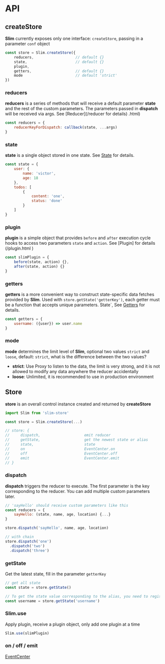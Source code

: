 # API

## createStore
**Slim** currently exposes only one interface: `createStore`, passing in a parameter `conf` object

```javascript
const store = Slim.createStore({
    reducers,                   // default {}
    state,                      // default {}
    plugin,
    getters,                    // default {}
    mode                        // default 'strict'
})
```

### reducers
**reducers** is a series of methods that will receive a default parameter **state** and the rest of the custom parameters. The parameters passed in **dispatch** will be received via args. See [Reducer](/reducer for details) .html)

```javascript
const reducers = {
    reducerKeyForDispatch: callback(state, ...args) 
}
```

### state
**state** is a single object stored in one state. See [State](/state.html) for details.

```javascript
const state = {
    user: {
        name: 'victor',
        age: 18
    },
    todos: [
        {
            content: 'one',
            status: 'done'
        }
    ]
}
```

### plugin
**plugin** is a simple object that provides `before` and `after` execution cycle hooks to access two parameters `state` and `action`. See [Plugin] for details (/plugin.html )

```javascript
const slimPlugin = {
    before(state, action) {},
    after(state, action) {}
}
```

### getters
**getters** is a more convenient way to construct state-specific data fetches provided by **Slim**. Used with `store.getState('getterKey')`, each getter must be a function that accepts unique parameters. State`,
See [Getters](/state.html#getters) for details.

```javascript
const getters = {
    username: ({user}) => user.name 
}
```

### mode
**mode** determines the limit level of **Slim**, optional two values ​​`strict` and `loose`, default: `strict`, what is the difference between the two values?

* **strict**: Use Proxy to listen to the data, the limit is very strong, and it is not allowed to modify any data anywhere the reducer accidentally
* **loose**: Unlimited, it is recommended to use in production environment

## Store
**store** is an overall control instance created and returned by **createStore**

```javascript
import Slim from 'slim-store'

const store = Slim.createStore(...)

// store: {
//     dispatch,                    emit reducer
//     getState,                    get the newest state or alias
//     state,                       state
//     on                           EventCenter.on
//     off                          EventCenter.off
//     emit                         EventCenter.emit
// }
```

### dispatch
**dispatch** triggers the reducer to execute. The first parameter is the key corresponding to the reducer. You can add multiple custom parameters later.

```javascript
// 'sayHello' should receive custom parameters like this
const reducers = {
    sayHello: (state, name, age, location) {...}
}

store.dispatch('sayHello', name, age, location)

// with chain
store.dispatch('one')
  .dispatch('two')
  .dispatch('three')
```

### getState
Get the latest state, fill in the parameter `getterKey`

```javascript
// get all state
const state = store.getState()                  

// To get the state value corresponding to the alias, you need to register the alias in advance, and return undefined if the alias does not exist.
const username = store.getState('username')     
```

### Slim.use
Apply plugin, receive a plugin object, only add one plugin at a time

```javascript
Slim.use(slimPlugin)
```

### on / off / emit
[EventCenter](/event.html)
